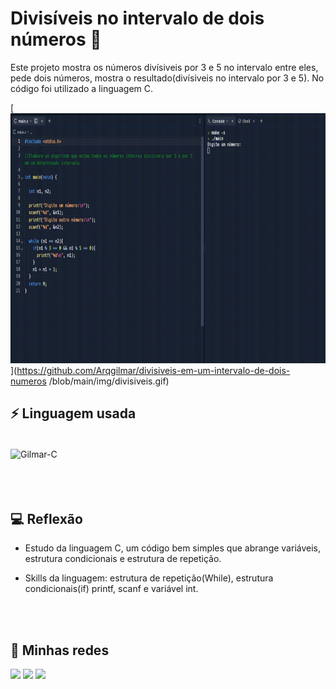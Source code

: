 # Divisíveis no intervalo de dois números 🔴
Este projeto mostra os números divísiveis por 3 e 5 no intervalo entre eles, pede dois números, mostra o resultado(divísiveis no intervalo por 3 e 5). No código foi utilizado a linguagem C. 

[<img height="400" src="img/divisiveis.gif">](https://github.com/Arqgilmar/divisiveis-em-um-intervalo-de-dois-numeros
/blob/main/img/divisiveis.gif) 


## ⚡ Linguagem usada

<div style="display: inline_block"><br>
 <img align="center" alt="Gilmar-C" height="30" width="40" src="https://cdn.jsdelivr.net/gh/devicons/devicon/icons/c/c-original.svg" />
</div>

<br>
<br>
<br>

## 💻 Reflexão

- Estudo da linguagem C, um código bem simples que abrange variáveis, estrutura condicionais e estrutura de repetição.

- Skills da linguagem: estrutura de repetição(While), estrutura condicionais(if) printf, scanf e variável int.

<br>
<br>

## 📸 Minhas redes

<a href= "arquitetogilmarjr@gmail.com"> <img src="https://img.shields.io/badge/Gmail-D14836?style=for-the-badge&logo=gmail&logoColor=white" target="_blank"></a>
<a href= "https://www.linkedin.com/in/arquitetogilmarjr"> <img src="https://img.shields.io/badge/LinkedIn-0077B5?style=for-the-badge&logo=linkedin&logoColor=white" target="_blank"></a>
<a href= "https://www.instagram.com/arquiteto_gilmar/"> <img src="https://img.shields.io/badge/Instagram-E4405F?style=for-the-badge&logo=instagram&logoColor=white" target="_blank"></a>

